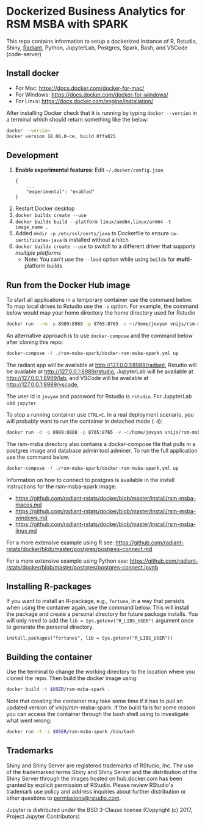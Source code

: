 Dockerized Business Analytics for RSM MSBA with SPARK
======================================================

This repo contains information to setup a dockerized instance of R, Rstudio, Shiny, [Radiant](https://radiant-rstats/radiant), Python, JupyterLab, Postgres, Spark, Bash, and VSCode (code-server)

## Install docker

* For Mac: https://docs.docker.com/docker-for-mac/
* For Windows: https://docs.docker.com/docker-for-windows/
* For Linux: https://docs.docker.com/engine/installation/

After installing Docker check that it is running by typing `docker --version` in a terminal which should return something like the below:

```bash
docker --version
Docker version 18.06.0-ce, build 0ffa825
```

## Development

1.  **Enable experimental features**: Edit `~/.docker/config.json`
    ```
    {
        ...
        "experimental": "enabled"
    }
    ```
2.  Restart Docker desktop
3.  `docker buildx create --use`
4.  `docker buildx build --platform linux/amd64,linux/arm64 -t image_name .`
5.  Added `mkdir -p /etc/ssl/certs/java` to Dockerfile to ensure `ca-certificates-java` is installed without a hitch
6.  `docker buildx create --use` to switch to a different driver that supports _multiple platforms_
    -   Note: You can't use the `--load` option while using `buildx` for **multi**-platform builds

## Run from the Docker Hub image

To start all applications in a temporary container use the command below. To map local drives to Rstudio use the `-v` option. For example, the command below would map your home directory the home directory used for Rstudio

```bash
docker run --rm -p 8989:8989 -p 8765:8765 -v ~:/home/jovyan vnijs/rsm-msba-spark
```

An alternative approach is to use `docker-compose` and the command below after cloning this repo:

```bash
docker-compose -f ./rsm-msba-spark/docker-rsm-msba-spark.yml up
```

The radiant app will be available at <a href="http://127.0.0.1:8989/radiant" target="_blank">http://127.0.0.1:8989/radiant</a>,  Rstudio will be available at <a href="http://127.0.0.1:8989/rstudio" target="_blank">http://127.0.0.1:8989/rstudio</a>, JupyterLab will be available at <a href="http://127.0.0.1:8989/lab" target="_blank">http://127.0.0.1:8989/lab</a>, and VSCode will be available at <a href="http://127.0.0.1:8989/vscode" target="_blank">http://127.0.0.1:8989/vscode</a>,


The user id is `jovyan` and password for Rstudio is `rstudio`. For JupyterLab use `jupyter`.

To stop a running container use `CTRL+C`. In a real deployment scenario, you will probably want to run the container in detached mode (`-d`):

```bash
docker run -d -p 8989:8888 -p 8765:8765 -v ~:/home/jovyan vnijs/rsm-msba-spark
```

The rsm-msba directory also contains a docker-compose file that pulls in a postgres image and database admin tool adminer. To run the full application use the command below. 

```sh
docker-compose -f ./rsm-msba-spark/docker-rsm-msba-spark.yml up
```

Information on how to connect to postgres is available in the install instructions for the rsm-msba-spark image:

* https://github.com/radiant-rstats/docker/blob/master/install/rsm-msba-macos.md
* https://github.com/radiant-rstats/docker/blob/master/install/rsm-msba-windows.md
* https://github.com/radiant-rstats/docker/blob/master/install/rsm-msba-linux.md

For a more extensive example using R see: https://github.com/radiant-rstats/docker/blob/master/postgres/postgres-connect.md

For a more extensive example using Python see: https://github.com/radiant-rstats/docker/blob/master/postgres/postgres-connect.ipynb

## Installing R-packages

If you want to install an R-package, e.g., `fortune`, in a way that persists when using the container again, use the command below. This will install the package and create a personal directory for future package installs. You will only need to add the `lib = Sys.getenv("R_LIBS_USER")` argument once to generate the personal directory.

```
install.packages("fortunes", lib = Sys.getenv("R_LIBS_USER"))
```

## Building the container

Use the terminal to change the working directory to the location where you cloned the repo. Then build the docker image using:

```sh
docker build -t $USER/rsm-msba-spark .
```

Note that creating the container may take some time if it has to pull an updated version of vnijs/rsm-msba-spark. If the build fails for some reason you can access the container through the bash shell using to investigate what went wrong:

```sh
docker run -t -i $USER/rsm-msba-spark /bin/bash
```

## Trademarks

Shiny and Shiny Server are registered trademarks of RStudio, Inc. The use of the trademarked terms Shiny and Shiny Server and the distribution of the Shiny Server through the images hosted on hub.docker.com has been granted by explicit permission of RStudio. Please review RStudio's trademark use policy and address inquiries about further distribution or other questions to permissions@rstudio.com.

Jupyter is distributed under the BSD 3-Clause license (Copyright (c) 2017, Project Jupyter Contributors)
